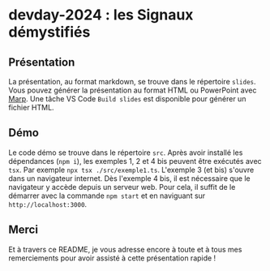 # devday-2024 : les Signaux démystifiés

## Présentation

La présentation, au format markdown, se trouve dans le répertoire `slides`. Vous pouvez générer la présentation au format HTML ou PowerPoint avec [Marp](https://marp.app). Une tâche VS Code `Build slides` est disponible pour générer un fichier HTML.

## Démo

Le code démo se trouve dans le répertoire `src`. Après avoir installé les dépendances (`npm i`), les exemples 1, 2 et 4 bis peuvent être exécutés avec `tsx`. Par exemple `npx tsx ./src/exemple1.ts`. L'exemple 3 (et bis) s'ouvre dans un navigateur internet. Dès l'exemple 4 bis, il est nécessaire que le navigateur y accède depuis un serveur web. Pour cela, il suffit de le démarrer avec la commande `npm start` et en naviguant sur `http://localhost:3000`.

## Merci

Et à travers ce README, je vous adresse encore à toute et à tous mes remerciements pour avoir assisté à cette présentation rapide !

